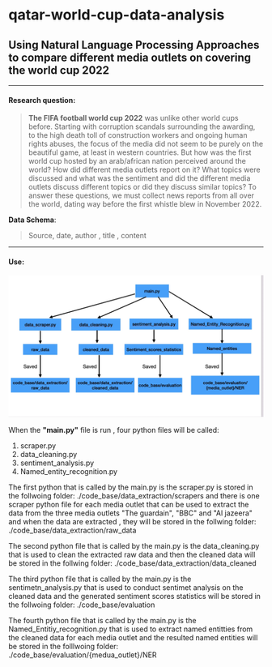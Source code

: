 # qatar-world-cup-data-analysis

## Using Natural Language Processing Approaches to compare different media outlets on covering the world cup 2022


___
#### Research question:
> **The FIFA football world cup 2022** was unlike other world cups before. Starting with corruption scandals surrounding the awarding, to the high death toll of construction workers and ongoing human rights abuses, the focus of the media did not seem to be purely on the beautiful game, at least in western countries. But how was the first world cup hosted by an arab/african nation perceived around the world? How did different media outlets report on it? What topics were discussed and what was the sentiment and did the different media outlets discuss different topics or did they discuss similar topics? To answer these questions, we must collect news reports from all over the world, dating way before the first whistle blew in November 2022. 


**Data Schema**:
> Source, date, author , title , content

___

#### Use:
                                               
![alt text](https://github.com/Abdulnaser98/qatar-world-cup-data-analysis/blob/main/figure/6D446898-ACF3-44B6-8F86-70B294262E73.jpeg?raw=true)

When the **"main.py"** file is run , four python files will be called: 
1. scraper.py 
2. data_cleaning.py
3. sentiment_analysis.py 
4. Named_entity_recognition.py 

The first python that is called by the main.py is the scraper.py is stored in the follwoing folder: ./code_base/data_extraction/scrapers and there is one scraper python file for each media outlet that can be used to extract the data from the three media outlets "The guardain", "BBC" and "Al jazeera" and when the data are extracted , they will be stored in the follwing folder: ./code_base/data_extraction/raw_data

The second python file that is called by the main.py is the data_cleaning.py that is used to clean the extracted raw data and then the cleaned data will be 
stored in the follwing folder: ./code_base/data_extraction/data_cleaned 

The third python file that is called by the main.py is the sentimetn_analysis.py that is used to conduct sentimet analysis on the cleaned data and the generated sentiment scores statistics will be stored in the follwoing folder: ./code_base/evaluation

The fourth python file that is called by the main.py is the Named_Entitiy_recognition.py that is used to extract named entitties from the cleaned data for each media outlet and the resulted named entities will be stored in the folllwoing folder: ./code_base/evaluation/{medua_outlet}/NER 
 


